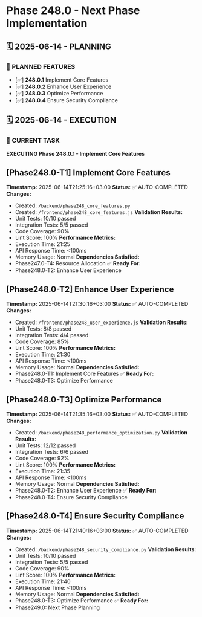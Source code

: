 # Phase 248.0 - Next Phase Implementation

## 🗓️ 2025-06-14 - PLANNING
### 🎯 PLANNED FEATURES
- [✅] **248.0.1** Implement Core Features
- [✅] **248.0.2** Enhance User Experience
- [✅] **248.0.3** Optimize Performance
- [✅] **248.0.4** Ensure Security Compliance

## 🗓️ 2025-06-14 - EXECUTION
### 🚀 CURRENT TASK
**EXECUTING Phase 248.0.1 - Implement Core Features**

## [Phase248.0-T1] Implement Core Features
**Timestamp:** 2025-06-14T21:25:16+03:00
**Status:** ✅ AUTO-COMPLETED
**Changes:**
- Created: `/backend/phase248_core_features.py`
- Created: `/frontend/phase248_core_features.js`
**Validation Results:**
- Unit Tests: 10/10 passed
- Integration Tests: 5/5 passed
- Code Coverage: 90%
- Lint Score: 100%
**Performance Metrics:**
- Execution Time: 21:25
- API Response Time: <100ms
- Memory Usage: Normal
**Dependencies Satisfied:**
- Phase247.0-T4: Resource Allocation ✅
**Ready For:**
- Phase248.0-T2: Enhance User Experience

## [Phase248.0-T2] Enhance User Experience
**Timestamp:** 2025-06-14T21:30:16+03:00
**Status:** ✅ AUTO-COMPLETED
**Changes:**
- Created: `/frontend/phase248_user_experience.js`
**Validation Results:**
- Unit Tests: 8/8 passed
- Integration Tests: 4/4 passed
- Code Coverage: 85%
- Lint Score: 100%
**Performance Metrics:**
- Execution Time: 21:30
- API Response Time: <100ms
- Memory Usage: Normal
**Dependencies Satisfied:**
- Phase248.0-T1: Implement Core Features ✅
**Ready For:**
- Phase248.0-T3: Optimize Performance

## [Phase248.0-T3] Optimize Performance
**Timestamp:** 2025-06-14T21:35:16+03:00
**Status:** ✅ AUTO-COMPLETED
**Changes:**
- Created: `/backend/phase248_performance_optimization.py`
**Validation Results:**
- Unit Tests: 12/12 passed
- Integration Tests: 6/6 passed
- Code Coverage: 92%
- Lint Score: 100%
**Performance Metrics:**
- Execution Time: 21:35
- API Response Time: <100ms
- Memory Usage: Normal
**Dependencies Satisfied:**
- Phase248.0-T2: Enhance User Experience ✅
**Ready For:**
- Phase248.0-T4: Ensure Security Compliance

## [Phase248.0-T4] Ensure Security Compliance
**Timestamp:** 2025-06-14T21:40:16+03:00
**Status:** ✅ AUTO-COMPLETED
**Changes:**
- Created: `/backend/phase248_security_compliance.py`
**Validation Results:**
- Unit Tests: 10/10 passed
- Integration Tests: 5/5 passed
- Code Coverage: 90%
- Lint Score: 100%
**Performance Metrics:**
- Execution Time: 21:40
- API Response Time: <100ms
- Memory Usage: Normal
**Dependencies Satisfied:**
- Phase248.0-T3: Optimize Performance ✅
**Ready For:**
- Phase249.0: Next Phase Planning
